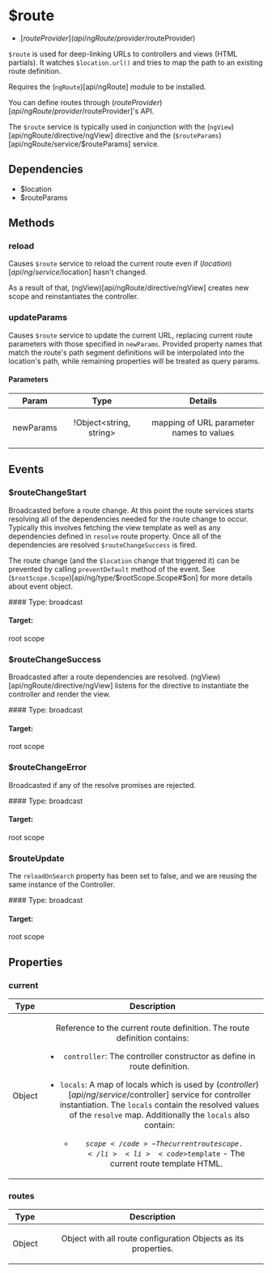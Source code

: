 



# $route


* [$routeProvider](api/ngRoute/provider/$routeProvider)








`$route` is used for deep-linking URLs to controllers and views (HTML partials).
It watches `$location.url()` and tries to map the path to an existing route definition.

Requires the (`ngRoute`)[api/ngRoute] module to be installed.

You can define routes through ($routeProvider)[api/ngRoute/provider/$routeProvider]'s API.

The `$route` service is typically used in conjunction with the
(`ngView`)[api/ngRoute/directive/ngView] directive and the
(`$routeParams`)[api/ngRoute/service/$routeParams] service.







## Dependencies


* $location
* $routeParams



  




## Methods
### reload
Causes `$route` service to reload the current route even if
($location)[api/ng/service/$location] hasn't changed.

As a result of that, (ngView)[api/ngRoute/directive/ngView]
creates new scope and reinstantiates the controller.








### updateParams
Causes `$route` service to update the current URL, replacing
current route parameters with those specified in `newParams`.
Provided property names that match the route's path segment
definitions will be interpolated into the location's path, while
remaining properties will be treated as query params.


#### Parameters

| Param | Type | Details |
| :--: | :--: | :--: |
| newParams | !Object<string, string> | <p>mapping of URL parameter names to values</p>  |







## Events
### $routeChangeStart

<p>Broadcasted before a route change. At this  point the route services starts resolving all of the dependencies needed for the route change to occur. Typically this involves fetching the view template as well as any dependencies defined in <code>resolve</code> route property. Once  all of the dependencies are resolved <code>$routeChangeSuccess</code> is fired.</p> <p>The route change (and the <code>$location</code> change that triggered it) can be prevented by calling <code>preventDefault</code> method of the event. See (<code>$rootScope.Scope</code>)[api/ng/type/$rootScope.Scope#$on] for more details about event object.</p> 
#### Type:
broadcast

#### Target:
root scope


### $routeChangeSuccess

<p>Broadcasted after a route dependencies are resolved. (ngView)[api/ngRoute/directive/ngView] listens for the directive to instantiate the controller and render the view.</p> 
#### Type:
broadcast

#### Target:
root scope


### $routeChangeError

<p>Broadcasted if any of the resolve promises are rejected.</p> 
#### Type:
broadcast

#### Target:
root scope


### $routeUpdate

<p>The <code>reloadOnSearch</code> property has been set to false, and we are reusing the same instance of the Controller.</p> 
#### Type:
broadcast

#### Target:
root scope




## Properties
### current

| Type | Description |
| :--: | :--: |
| Object | <p>Reference to the current route definition. The route definition contains:</p> <ul> <li><code>controller</code>: The controller constructor as define in route definition.</li> <li><p><code>locals</code>: A map of locals which is used by ($controller)[api/ng/service/$controller] service for controller instantiation. The <code>locals</code> contain the resolved values of the <code>resolve</code> map. Additionally the <code>locals</code> also contain:</p> <ul> <li><code>$scope</code> - The current route scope.</li> <li><code>$template</code> - The current route template HTML.</li> </ul> </li> </ul>  |
  

### routes

| Type | Description |
| :--: | :--: |
| Object | <p>Object with all route configuration Objects as its properties.</p>  |
  





